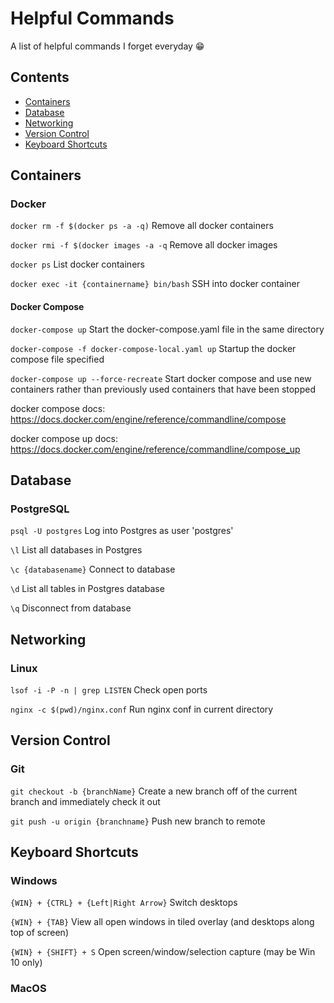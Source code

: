 # Helpful Commands
A list of helpful commands I forget everyday 😁

## Contents
+ [Containers](#Containers)
+ [Database](#Database)
+ [Networking](#Networking)
+ [Version Control](#version-control)
+ [Keyboard Shortcuts](#keyboard-shortcuts)

## Containers
### Docker
`docker rm -f $(docker ps -a -q)` Remove all docker containers

`docker rmi -f $(docker images -a -q` Remove all docker images

`docker ps` List docker containers

`docker exec -it {containername} bin/bash` SSH into docker container

#### Docker Compose

`docker-compose up` Start the docker-compose.yaml file in the same directory

`docker-compose -f docker-compose-local.yaml up` Startup the docker compose file specified

`docker-compose up --force-recreate` Start docker compose and use new containers rather than previously used containers that have been stopped

docker compose docs: https://docs.docker.com/engine/reference/commandline/compose

docker compose up docs: https://docs.docker.com/engine/reference/commandline/compose_up


## Database
### PostgreSQL
`psql -U postgres` Log into Postgres as user 'postgres'

`\l` List all databases in Postgres

`\c {databasename}` Connect to database

`\d` List all tables in Postgres database

`\q` Disconnect from database

## Networking
### Linux
`lsof -i -P -n | grep LISTEN` Check open ports

`nginx -c $(pwd)/nginx.conf` Run nginx conf in current directory
 
## Version Control
### Git

`git checkout -b {branchName}` Create a new branch off of the current branch and immediately check it out

`git push -u origin {branchname}` Push new branch to remote

## Keyboard Shortcuts
### Windows
`{WIN} + {CTRL} + {Left|Right Arrow}` Switch desktops

`{WIN} + {TAB}` View all open windows in tiled overlay (and desktops along top of screen)

`{WIN} + {SHIFT} + S` Open screen/window/selection capture (may be Win 10 only)

### MacOS

